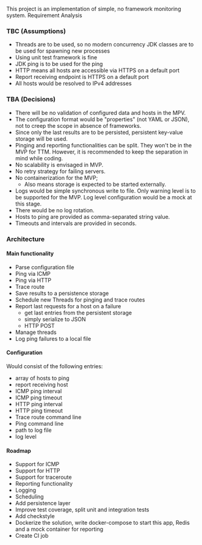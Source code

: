 This project is an implementation of simple, no framework monitoring system.
Requirement Analysis

### TBC (Assumptions)
- Threads are to be used, so no modern concurrency JDK classes are to be used for spawning new processes
- Using unit test framework is fine
- JDK ping is to be used for the ping
- HTTP means all hosts are accessible via HTTPS on a default port
- Report receiving endpoint is HTTPS on a default port
- All hosts would be resolved to IPv4 addresses

### TBA (Decisions)
- There will be no validation of configured data and hosts in the MPV.
- The configuration format would be "properties" (not YAML or JSON), not to creep the scope in absence of frameworks.
- Since only the last results are to be persisted, persistent key-value storage will be used.
- Pinging and reporting functionalities can be split. They won't be in the MVP for TTM. However, it is recommended to keep the separation in mind while coding.
- No scalability is envisaged in MVP.
- No retry strategy for failing servers.
- No containerization for the MVP; 
  - Also means storage is expected to be started externally.
- Logs would be simple synchronous write to file. Only warning level is to be supported for the MVP. Log level configuration would be a mock at this stage.
- There would be no log rotation.
- Hosts to ping are provided as comma-separated string value.
- Timeouts and intervals are provided in seconds.

### Architecture

#### Main functionality
- Parse configuration file
- Ping via ICMP 
- Ping via HTTP
- Trace route
- Save results to a persistence storage
- Schedule new Threads for pinging and trace routes
- Report last requests for a host on a failure
  - get last entries from the persistent storage
  - simply serialize to JSON
  - HTTP POST
- Manage threads
- Log ping failures to a local file

#### Configuration
Would consist of the following entries:
- array of hosts to ping
- report receiving host
- ICMP ping interval
- ICMP ping timeout
- HTTP ping interval
- HTTP ping timeout
- Trace route command line
- Ping command line
- path to log file
- log level 


#### Roadmap
- Support for ICMP
- Support for HTTP
- Support for traceroute
- Reporting functionality
- Logging
- Scheduling
- Add persistence layer
- Improve test coverage, split unit and integration tests
- Add checkstyle
- Dockerize the solution, write docker-compose to start this app, Redis and a mock container for reporting
- Create CI job 
